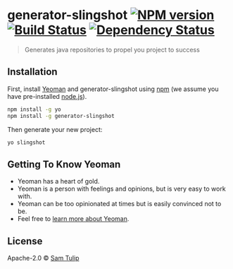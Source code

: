 # generator-slingshot [![NPM version][npm-image]][npm-url] [![Build Status][travis-image]][travis-url] [![Dependency Status][daviddm-image]][daviddm-url]
> Generates java repositories to propel you project to success

## Installation

First, install [Yeoman](http://yeoman.io) and generator-slingshot using [npm](https://www.npmjs.com/) (we assume you have pre-installed [node.js](https://nodejs.org/)).

```bash
npm install -g yo
npm install -g generator-slingshot
```

Then generate your new project:

```bash
yo slingshot
```

## Getting To Know Yeoman

 * Yeoman has a heart of gold.
 * Yeoman is a person with feelings and opinions, but is very easy to work with.
 * Yeoman can be too opinionated at times but is easily convinced not to be.
 * Feel free to [learn more about Yeoman](http://yeoman.io/).

## License

Apache-2.0 © [Sam Tulip](https://samtulip.github.io)


[npm-image]: https://badge.fury.io/js/generator-slingshot.svg
[npm-url]: https://npmjs.org/package/generator-slingshot
[travis-image]: https://travis-ci.org/samtulip/generator-slingshot.svg?branch=master
[travis-url]: https://travis-ci.org/samtulip/generator-slingshot
[daviddm-image]: https://david-dm.org/samtulip/generator-slingshot.svg?theme=shields.io
[daviddm-url]: https://david-dm.org/samtulip/generator-slingshot
